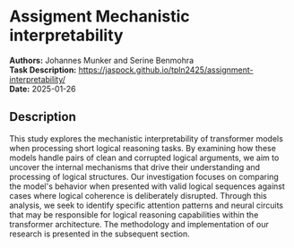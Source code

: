 # Assigment Mechanistic interpretability
**Authors:** Johannes Munker and Serine Benmohra <br/>
**Task Description:** https://jaspock.github.io/tpln2425/assignment-interpretability/ <br/>
**Date:** 2025-01-26

## Description
This study explores the mechanistic interpretability of transformer models when processing short logical reasoning tasks. By examining how these models handle pairs of clean and corrupted logical arguments, we aim to uncover the internal mechanisms that drive their understanding and processing of logical structures. Our investigation focuses on comparing the model's behavior when presented with valid logical sequences against cases where logical coherence is deliberately disrupted. Through this analysis, we seek to identify specific attention patterns and neural circuits that may be responsible for logical reasoning capabilities within the transformer architecture. The methodology and implementation of our research is presented in the subsequent section.

